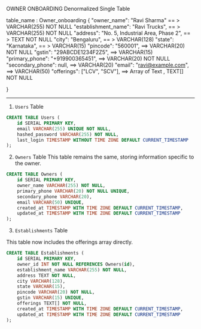 OWNER ONBOARDING
Denormalized Single Table


table_name : Owner_onboarding 
{
  "owner_name": "Ravi Sharma"                      == > VARCHAR(255) NOT NULL
  "establishment_name": "Ravi Trucks",            == > VARCHAR(255) NOT NULL
  "address": "No. 5, Industrial Area, Phase 2",    == > TEXT          NOT NULL
  "city": "Bengaluru",                            == > VARCHAR(128)
  "state": "Karnataka",                            == > VARCHAR(15)
  "pincode": "560001",                            ==>  VARCHAR(20)  NOT NULL
  "gstin": "29ABCDE1234F2Z5",                    ==>  VARCHAR(15)
  "primary_phone": "+919900365451",                ==>  VARCHAR(20)  NOT NULL
  "secondary_phone": null,                        ==>  VARCHAR(20) 
  "email": "ravi@example.com",                    ==>  VARCHAR(50)
  "offerings": ["LCV", "SCV"],                    ==>  Array of Text , TEXT[] NOT NULL
  
}

--------------------------------------------------------------------------------------------------

1. `Users` Table

```sql
CREATE TABLE Users (
    id SERIAL PRIMARY KEY,
    email VARCHAR(255) UNIQUE NOT NULL,
    hashed_password VARCHAR(255) NOT NULL,
    last_login TIMESTAMP WITHOUT TIME ZONE DEFAULT CURRENT_TIMESTAMP
);
```

2. `Owners` Table
  This table remains the same, storing information specific to the owner.

```sql
CREATE TABLE Owners (
    id SERIAL PRIMARY KEY,
    owner_name VARCHAR(255) NOT NULL,
    primary_phone VARCHAR(20) NOT NULL UNIQUE,
    secondary_phone VARCHAR(20),
    email VARCHAR(50) UNIQUE,
    created_at TIMESTAMP WITH TIME ZONE DEFAULT CURRENT_TIMESTAMP,
    updated_at TIMESTAMP WITH TIME ZONE DEFAULT CURRENT_TIMESTAMP
);
```

3. `Establishments` Table

  This table now includes the offerings array directly.

```sql
CREATE TABLE Establishments (
    id SERIAL PRIMARY KEY,
    owner_id INT NOT NULL REFERENCES Owners(id),
    establishment_name VARCHAR(255) NOT NULL,
    address TEXT NOT NULL,
    city VARCHAR(128),
    state VARCHAR(15),
    pincode VARCHAR(20) NOT NULL,
    gstin VARCHAR(15) UNIQUE,
    offerings TEXT[] NOT NULL,
    created_at TIMESTAMP WITH TIME ZONE DEFAULT CURRENT_TIMESTAMP,
    updated_at TIMESTAMP WITH TIME ZONE DEFAULT CURRENT_TIMESTAMP
);
```